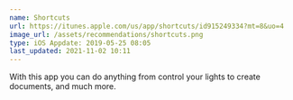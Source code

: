```yaml
---
name: Shortcuts
url: https://itunes.apple.com/us/app/shortcuts/id915249334?mt=8&uo=4
image_url: /assets/recommendations/shortcuts.png
type: iOS Appdate: 2019-05-25 08:05
last_updated: 2021-11-02 10:11
---
```

With this app you can do anything from control your lights to create documents, and much more. 